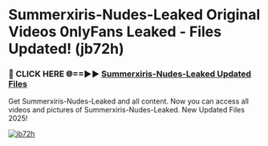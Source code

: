 # Summerxiris-Nudes-Leaked Original Videos 0nlyFans Leaked - Files Updated! (jb72h)

<h3>🔴 CLICK HERE 🌐==►► <a href="https://tinyurl.com/yc6ubb5a" rel="nofollow">Summerxiris-Nudes-Leaked Updated Files</a></h3>

Get Summerxiris-Nudes-Leaked and all content. Now you can access all videos and pictures of Summerxiris-Nudes-Leaked. New Updated Files 2025!

[![jb72h](https://i.imgur.com/7eu0CRL.gif)](https://tinyurl.com/yc6ubb5a)
